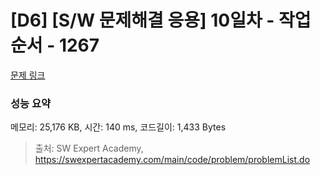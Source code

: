 # [D6] [S/W 문제해결 응용] 10일차 - 작업순서 - 1267 

[문제 링크](https://swexpertacademy.com/main/code/problem/problemDetail.do?contestProbId=AV18TrIqIwUCFAZN) 

### 성능 요약

메모리: 25,176 KB, 시간: 140 ms, 코드길이: 1,433 Bytes



> 출처: SW Expert Academy, https://swexpertacademy.com/main/code/problem/problemList.do